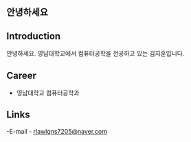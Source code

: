 ## 안녕하세요

## Introduction
안녕하세요.
영남대학교에서 컴퓨터공학을 전공하고 있는 김지훈입니다.



## Career
- 영남대학교 컴퓨터공학과


## Links
-E-mail - rlawlgns7205@naver.com


